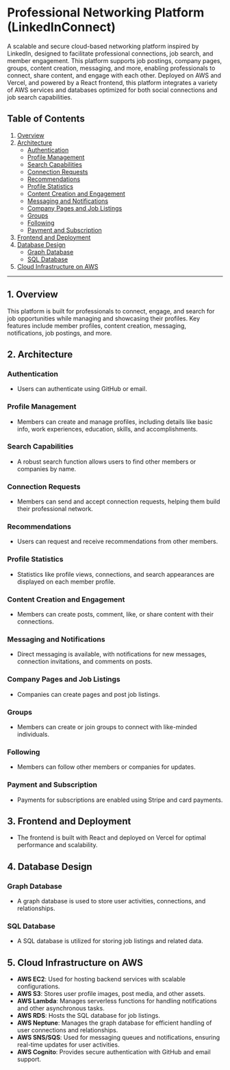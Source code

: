 # Professional Networking Platform (LinkedInConnect)

A scalable and secure cloud-based networking platform inspired by LinkedIn, designed to facilitate professional connections, job search, and member engagement. This platform supports job postings, company pages, groups, content creation, messaging, and more, enabling professionals to connect, share content, and engage with each other. Deployed on AWS and Vercel, and powered by a React frontend, this platform integrates a variety of AWS services and databases optimized for both social connections and job search capabilities.

## Table of Contents

1. [Overview](#overview)
2. [Architecture](#architecture)
   - [Authentication](#authentication)
   - [Profile Management](#profile-management)
   - [Search Capabilities](#search-capabilities)
   - [Connection Requests](#connection-requests)
   - [Recommendations](#recommendations)
   - [Profile Statistics](#profile-statistics)
   - [Content Creation and Engagement](#content-creation-and-engagement)
   - [Messaging and Notifications](#messaging-and-notifications)
   - [Company Pages and Job Listings](#company-pages-and-job-listings)
   - [Groups](#groups)
   - [Following](#following)
   - [Payment and Subscription](#payment-and-subscription)
3. [Frontend and Deployment](#frontend-and-deployment)
4. [Database Design](#database-design)
   - [Graph Database](#graph-database)
   - [SQL Database](#sql-database)
5. [Cloud Infrastructure on AWS](#cloud-infrastructure-on-aws)

---

## 1. Overview

This platform is built for professionals to connect, engage, and search for job opportunities while managing and showcasing their profiles. Key features include member profiles, content creation, messaging, notifications, job postings, and more.

## 2. Architecture

### Authentication
- Users can authenticate using GitHub or email.

### Profile Management
- Members can create and manage profiles, including details like basic info, work experiences, education, skills, and accomplishments.

### Search Capabilities
- A robust search function allows users to find other members or companies by name.

### Connection Requests
- Members can send and accept connection requests, helping them build their professional network.

### Recommendations
- Users can request and receive recommendations from other members.

### Profile Statistics
- Statistics like profile views, connections, and search appearances are displayed on each member profile.

### Content Creation and Engagement
- Members can create posts, comment, like, or share content with their connections.

### Messaging and Notifications
- Direct messaging is available, with notifications for new messages, connection invitations, and comments on posts.

### Company Pages and Job Listings
- Companies can create pages and post job listings.

### Groups
- Members can create or join groups to connect with like-minded individuals.

### Following
- Members can follow other members or companies for updates.

### Payment and Subscription
- Payments for subscriptions are enabled using Stripe and card payments.

## 3. Frontend and Deployment
- The frontend is built with React and deployed on Vercel for optimal performance and scalability.

## 4. Database Design

### Graph Database
- A graph database is used to store user activities, connections, and relationships.

### SQL Database
- A SQL database is utilized for storing job listings and related data.

## 5. Cloud Infrastructure on AWS
- **AWS EC2**: Used for hosting backend services with scalable configurations.
- **AWS S3**: Stores user profile images, post media, and other assets.
- **AWS Lambda**: Manages serverless functions for handling notifications and other asynchronous tasks.
- **AWS RDS**: Hosts the SQL database for job listings.
- **AWS Neptune**: Manages the graph database for efficient handling of user connections and relationships.
- **AWS SNS/SQS**: Used for messaging queues and notifications, ensuring real-time updates for user activities.
- **AWS Cognito**: Provides secure authentication with GitHub and email support.
